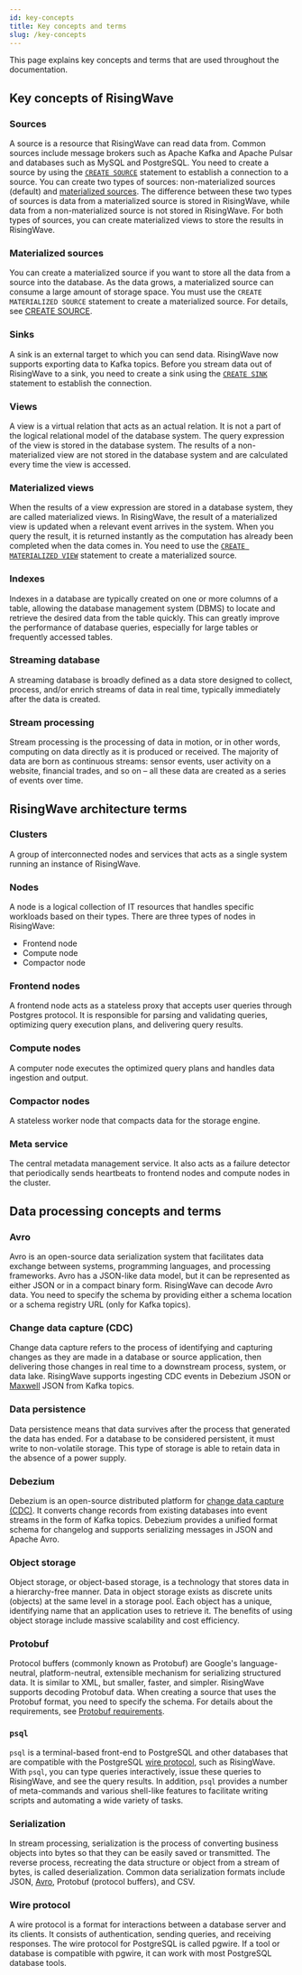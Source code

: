 ```yaml
---
id: key-concepts
title: Key concepts and terms
slug: /key-concepts
---
```


This page explains key concepts and terms that are used throughout the documentation.

## Key concepts of RisingWave

### Sources

A source is a resource that RisingWave can read data from. Common sources include message brokers such as Apache Kafka and Apache Pulsar and databases such as MySQL and PostgreSQL. You need to create a source by using the [`CREATE SOURCE`](../docs/sql/commands/sql-create-source.md) statement to establish a connection to a source. You can create two types of sources: non-materialized sources (default) and [materialized sources](#materialized-source). The difference between these two types of sources is data from a materialized source is stored in RisingWave, while data from a non-materialized source is not stored in RisingWave. For both types of sources, you can create materialized views to store the results in RisingWave.

### Materialized sources

You can create a materialized source if you want to store all the data from a source into the database. As the data grows, a materialized source can consume a large amount of storage space. You must use the `CREATE MATERIALIZED SOURCE` statement to create a materialized source. For details, see [CREATE SOURCE](../docs/sql/commands/sql-create-source.md).

### Sinks

A sink is an external target to which you can send data. RisingWave now supports exporting data to Kafka topics. Before you stream data out of RisingWave to a sink, you need to create a sink using the [`CREATE SINK`](../docs/sql/commands/sql-create-sink.md) statement to establish the connection.

### Views 

A view is a virtual relation that acts as an actual relation. It is not a part of the logical relational model of the database system. The query expression of the view is stored in the database system. The results of a non-materialized view are not stored in the database system and are calculated every time the view is accessed.

### Materialized views

When the results of a view expression are stored in a database system, they are called materialized views. In RisingWave, the result of a materialized view is updated when a relevant event arrives in the system. When you query the result, it is returned instantly as the computation has already been completed when the data comes in. You need to use the [`CREATE MATERIALIZED VIEW`](../docs/sql/commands/sql-create-mv.md) statement to create a materialized source.

### Indexes

Indexes in a database are typically created on one or more columns of a table, allowing the database management system (DBMS) to  locate and retrieve the desired data from the table quickly. This can greatly improve the performance of database queries, especially for large tables or frequently accessed tables.

### Streaming database

A streaming database is broadly defined as a data store designed to collect, process, and/or enrich streams of data in real time, typically immediately after the data is created.

### Stream processing

Stream processing is the processing of data in motion, or in other words, computing on data directly as it is produced or received.
The majority of data are born as continuous streams: sensor events, user activity on a website, financial trades, and so on – all these data are created as a series of events over time.

## RisingWave architecture terms

### Clusters

A group of interconnected nodes and services that acts as a single system running an instance of RisingWave.

### Nodes

A node is a logical collection of IT resources that handles specific workloads based on their types. There are three types of nodes in RisingWave: 
- Frontend node
- Compute node
- Compactor node

### Frontend nodes

A frontend node acts as a stateless proxy that accepts user queries through Postgres protocol. It is responsible for parsing and validating queries, optimizing query execution plans, and delivering query results.

### Compute nodes

A computer node executes the optimized query plans and handles data ingestion and output.

### Compactor nodes

A stateless worker node that compacts data for the storage engine.

### Meta service

The central metadata management service. It also acts as a failure detector that periodically sends heartbeats to frontend nodes and compute nodes in the cluster.


## Data processing concepts and terms

### Avro

Avro is an open-source data serialization system that facilitates data exchange between systems, programming languages, and processing frameworks. Avro has a JSON-like data model, but it can be represented as either JSON or in a compact binary form. RisingWave can decode Avro data. You need to specify the schema by providing either a schema location or a schema registry URL (only for Kafka topics).


### Change data capture (CDC)

Change data capture refers to the process of identifying and capturing changes as they are made in a database or source application, then delivering those changes in real time to a downstream process, system, or data lake. RisingWave supports ingesting CDC events in Debezium JSON or [Maxwell](https://maxwells-daemon.io/) JSON from Kafka topics.

### Data persistence

Data persistence means that data survives after the process that generated the data has ended. For a database to be considered persistent, it must write to non-volatile storage. This type of storage is able to retain data in the absence of a power supply.

### Debezium

Debezium is an open-source distributed platform for [change data capture (CDC)](#change-data-capture-cdc). It converts change records from existing databases into event streams in the form of Kafka topics. Debezium provides a unified format schema for changelog and supports serializing messages in JSON and Apache Avro.


### Object storage

Object storage, or object-based storage, is a technology that stores data in a hierarchy-free manner. Data in object storage exists as discrete units (objects) at the same level in a storage pool. Each object has a unique, identifying name that an application uses to retrieve it. The benefits of using object storage include massive scalability and cost efficiency.


### Protobuf

Protocol buffers (commonly known as Protobuf) are Google's language-neutral, platform-neutral, extensible mechanism for serializing structured data. It is similar to XML, but smaller, faster, and simpler. RisingWave supports decoding Protobuf data. When creating a source that uses the Protobuf format, you need to specify the schema. For details about the requirements, see [Protobuf requirements](../docs/sql/commands/sql-create-source.md#protobuf).

### `psql`

`psql` is a terminal-based front-end to PostgreSQL and other databases that are compatible with the PostgreSQL [wire protocol](#wire-protocol), such as RisingWave. With `psql`, you can type queries interactively, issue these queries to RisingWave, and see the query results. In addition, `psql` provides a number of meta-commands and various shell-like features to facilitate writing scripts and automating a wide variety of tasks.

### Serialization

In stream processing, serialization is the process of converting business objects into bytes so that they can be easily saved or transmitted. The reverse process, recreating the data structure or object from a stream of bytes, is called deserialization. Common data serialization formats include JSON, [Avro](#avro), Protobuf (protocol buffers), and CSV.


### Wire protocol

A wire protocol is a format for interactions between a database server and its clients. It consists of authentication, sending queries, and receiving responses. The wire protocol for PostgreSQL is called pgwire. If a tool or database is compatible with pgwire, it can work with most PostgreSQL database tools.

